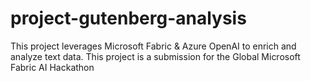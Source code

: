 # project-gutenberg-analysis
This project leverages Microsoft Fabric &amp; Azure OpenAI to enrich and analyze text data. This project is a submission for the Global Microsoft Fabric AI Hackathon
